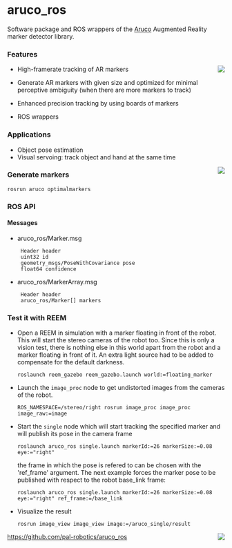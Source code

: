 aruco_ros
=========

Software package and ROS wrappers of the [Aruco][1] Augmented Reality marker detector library.


### Features
<img align="right" src="https://raw.github.com/pal-robotics/aruco_ros/master/aruco_ros/etc/marker_in_hand.jpg" />

 * High-framerate tracking of AR markers
 
 * Generate AR markers with given size and optimized for minimal perceptive ambiguity (when there are more markers to track)
 
 * Enhanced precision tracking by using boards of markers
 
 * ROS wrappers


### Applications

 * Object pose estimation
 * Visual servoing: track object and hand at the same time

<img align="right" src="https://raw.github.com/pal-robotics/aruco_ros/master/aruco_ros/etc/reem_gazebo_floating_marker_world.png"/>

### Generate markers

`rosrun aruco optimalmarkers`

### ROS API

#### Messages

 * aruco_ros/Marker.msg

        Header header
        uint32 id
        geometry_msgs/PoseWithCovariance pose
        float64 confidence

 * aruco_ros/MarkerArray.msg

        Header header
        aruco_ros/Marker[] markers

### Test it with REEM

 * Open a REEM in simulation with a marker floating in front of the robot. This will start the stereo cameras of the robot too. Since this is only a vision test, there is nothing else in this world apart from the robot and a marker floating in front of it. An extra light source had to be added to compensate for the default darkness.

    ```
    roslaunch reem_gazebo reem_gazebo.launch world:=floating_marker
    ```
 * Launch the `image_proc` node to get undistorted images from the cameras of the robot.
 
    ```
    ROS_NAMESPACE=/stereo/right rosrun image_proc image_proc image_raw:=image
    ```
 * Start the `single` node which will start tracking the specified marker and will publish its pose in the camera frame
 
    ```
    roslaunch aruco_ros single.launch markerId:=26 markerSize:=0.08 eye:="right"
    ```

    the frame in which the pose is refered to can be chosen with the 'ref_frame' argument. The next example forces the marker pose to
    be published with respect to the robot base_link frame:

    ```
    roslaunch aruco_ros single.launch markerId:=26 markerSize:=0.08 eye:="right" ref_frame:=/base_link
    ```
    
 * Visualize the result
 
    ```    
    rosrun image_view image_view image:=/aruco_single/result
    ```

<img align="right" src="https://raw.github.com/pal-robotics/aruco_ros/master/aruco_ros/etc/reem_gazebo_floating_marker.png"/>


[1]: http://www.sciencedirect.com/science/article/pii/S0031320314000235 "Automatic generation and detection of highly reliable fiducial markers under occlusion by S. Garrido-Jurado and R. Muñoz-Salinas and F.J. Madrid-Cuevas and M.J. Marín-Jiménez 2014"





https://github.com/pal-robotics/aruco_ros




